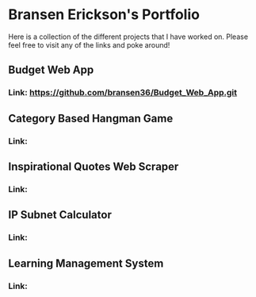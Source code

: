 # Bransen Erickson's Portfolio
Here is a collection of the different projects that I have worked on. Please feel free to visit any of the links and poke around!

## Budget Web App
### Link: https://github.com/bransen36/Budget_Web_App.git

## Category Based Hangman Game
### Link:

## Inspirational Quotes Web Scraper
### Link:

## IP Subnet Calculator
### Link:

## Learning Management System
### Link:
